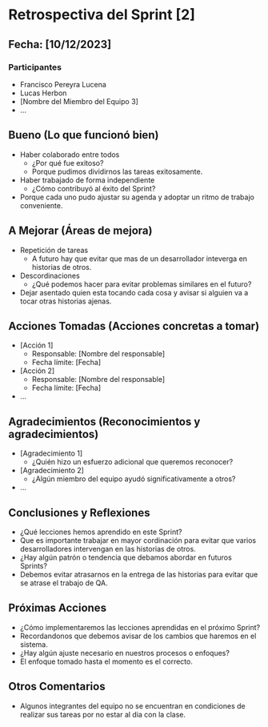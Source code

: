 # Retrospectiva del Sprint [2]

## Fecha: [10/12/2023]

### Participantes

- Francisco Pereyra Lucena
- Lucas Herbon
- [Nombre del Miembro del Equipo 3]
- ...

## Bueno (Lo que funcionó bien)

- Haber colaborado entre todos
  - ¿Por qué fue exitoso?
  - Porque pudimos dividirnos las tareas exitosamente.
- Haber trabajado de forma independiente
  - ¿Cómo contribuyó al éxito del Sprint?
- Porque cada uno pudo ajustar su agenda y adoptar un ritmo de trabajo conveniente.

## A Mejorar (Áreas de mejora)

- Repetición de tareas
  - A futuro hay que evitar que mas de un desarrollador inteverga en historias de otros.
- Descordinaciones
  - ¿Qué podemos hacer para evitar problemas similares en el futuro?
- Dejar asentado quien esta tocando cada cosa y avisar si alguien va a tocar otras historias ajenas.

## Acciones Tomadas (Acciones concretas a tomar)

- [Acción 1]
  - Responsable: [Nombre del responsable]
  - Fecha límite: [Fecha]
- [Acción 2]
  - Responsable: [Nombre del responsable]
  - Fecha límite: [Fecha]
- ...

## Agradecimientos (Reconocimientos y agradecimientos)

- [Agradecimiento 1]
  - ¿Quién hizo un esfuerzo adicional que queremos reconocer?
- [Agradecimiento 2]
  - ¿Algún miembro del equipo ayudó significativamente a otros?
- ...

## Conclusiones y Reflexiones

- ¿Qué lecciones hemos aprendido en este Sprint?
- Que es importante trabajar en mayor cordinación para evitar que varios desarrolladores intervengan en las historias de otros.
- ¿Hay algún patrón o tendencia que debamos abordar en futuros Sprints?
- Debemos evitar atrasarnos en la entrega de las historias para evitar que se atrase el trabajo de QA.

## Próximas Acciones

- ¿Cómo implementaremos las lecciones aprendidas en el próximo Sprint?
- Recordandonos que debemos avisar de los cambios que haremos en el sistema.
- ¿Hay algún ajuste necesario en nuestros procesos o enfoques?
- El enfoque tomado hasta el momento es el correcto.

## Otros Comentarios

- Algunos integrantes del equipo no se encuentran en condiciones de realizar sus tareas por no estar al dia con la clase.
